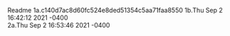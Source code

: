 Readme
1a.c140d7ac8d60fc524e8ded51354c5aa71faa8550
1b.Thu Sep 2 16:42:12 2021 -0400  
2a.Thu Sep 2 16:53:46 2021 -0400
